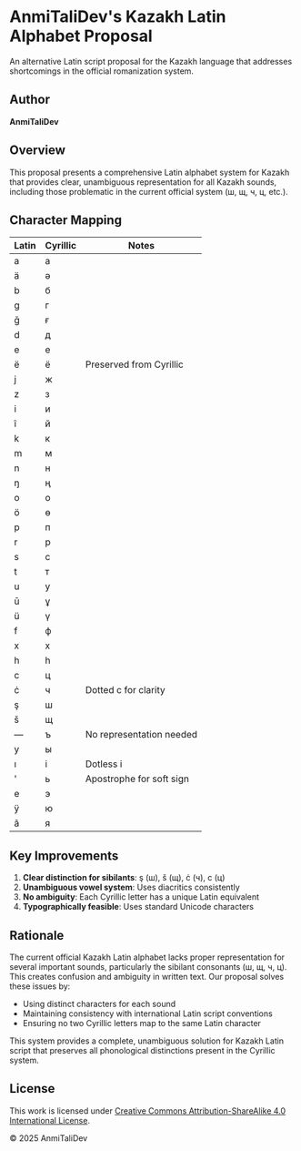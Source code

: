 # AnmiTaliDev's Kazakh Latin Alphabet Proposal

An alternative Latin script proposal for the Kazakh language that addresses shortcomings in the official romanization system.

## Author
**AnmiTaliDev**

## Overview

This proposal presents a comprehensive Latin alphabet system for Kazakh that provides clear, unambiguous representation for all Kazakh sounds, including those problematic in the current official system (ш, щ, ч, ц, etc.).

## Character Mapping

| Latin | Cyrillic | Notes |
|-------|----------|-------|
| a | а | |
| ä | ә | |
| b | б | |
| g | г | |
| ǧ | ғ | |
| d | д | |
| e | е | |
| ё | ё | Preserved from Cyrillic |
| j | ж | |
| z | з | |
| i | и | |
| î | й | |
| k | к | |
| m | м | |
| n | н | |
| ŋ | ң | |
| o | о | |
| ö | ө | |
| p | п | |
| r | р | |
| s | с | |
| t | т | |
| u | у | |
| ū | ұ | |
| ü | ү | |
| f | ф | |
| x | х | |
| h | һ | |
| c | ц | |
| ċ | ч | Dotted c for clarity |
| ş | ш | |
| š | щ | |
| — | ъ | No representation needed |
| y | ы | |
| ı | і | Dotless i |
| ' | ь | Apostrophe for soft sign |
| e | э | |
| ÿ | ю | |
| ã | я | |

## Key Improvements

1. **Clear distinction for sibilants**: ş (ш), š (щ), ċ (ч), c (ц)
2. **Unambiguous vowel system**: Uses diacritics consistently
3. **No ambiguity**: Each Cyrillic letter has a unique Latin equivalent
4. **Typographically feasible**: Uses standard Unicode characters

## Rationale

The current official Kazakh Latin alphabet lacks proper representation for several important sounds, particularly the sibilant consonants (ш, щ, ч, ц). This creates confusion and ambiguity in written text. Our proposal solves these issues by:

- Using distinct characters for each sound
- Maintaining consistency with international Latin script conventions
- Ensuring no two Cyrillic letters map to the same Latin character

This system provides a complete, unambiguous solution for Kazakh Latin script that preserves all phonological distinctions present in the Cyrillic system.

## License

This work is licensed under [Creative Commons Attribution-ShareAlike 4.0 International License](https://creativecommons.org/licenses/by-sa/4.0/).

© 2025 AnmiTaliDev
